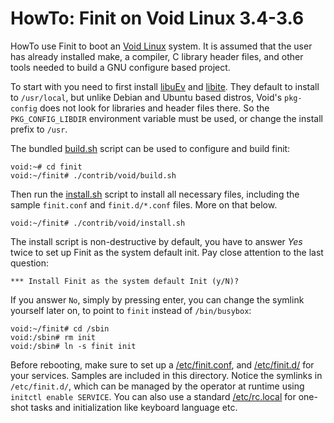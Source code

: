 HowTo: Finit on Void Linux 3.4-3.6
====================================

HowTo use Finit to boot an [Void Linux][] system.  It is assumed that
the user has already installed make, a compiler, C library header files,
and other tools needed to build a GNU configure based project.

To start with you need to first install [libuEv][] and [libite][].  They
default to install to `/usr/local`, but unlike Debian and Ubuntu based
distros, Void's `pkg-config` does not look for libraries and header
files there.  So the `PKG_CONFIG_LIBDIR` environment variable must be
used, or change the install prefix to `/usr`.

The bundled [build.sh](build.sh) script can be used to configure and
build finit:

    void:~# cd finit
    void:~/finit# ./contrib/void/build.sh

Then run the [install.sh](install.sh) script to install all necessary
files, including the sample `finit.conf` and `finit.d/*.conf` files.
More on that below.

    void:~/finit# ./contrib/void/install.sh

The install script is non-destructive by default, you have to answer
*Yes* twice to set up Finit as the system default init.  Pay close
attention to the last question:

    *** Install Finit as the system default Init (y/N)?

If you answer `No`, simply by pressing enter, you can change the symlink
yourself later on, to point to `finit` instead of `/bin/busybox`:

    void:~/finit# cd /sbin
    void:/sbin# rm init
    void:/sbin# ln -s finit init

Before rebooting, make sure to set up a [/etc/finit.conf](finit.conf),
and [/etc/finit.d/](finit.d/) for your services.  Samples are included
in this directory.  Notice the symlinks in `/etc/finit.d/`, which can be
managed by the operator at runtime using `initctl enable SERVICE`.  You
can also use a standard [/etc/rc.local](rc.local) for one-shot tasks and
initialization like keyboard language etc.

[libuEv]: https://github.com/troglobit/libuev
[libite]: https://github.com/troglobit/libite
[Void Linux]: https://www.voidlinux.eu/

